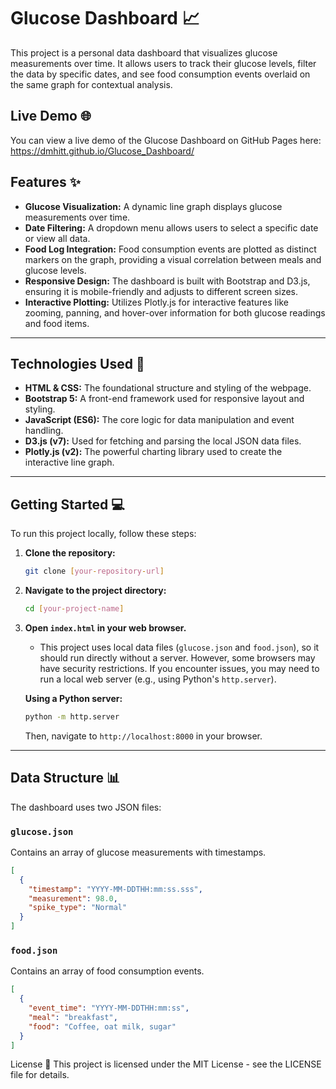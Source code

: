 # Glucose Dashboard 📈

This project is a personal data dashboard that visualizes glucose measurements over time. It allows users to track their glucose levels, filter the data by specific dates, and see food consumption events overlaid on the same graph for contextual analysis.

## Live Demo 🌐
You can view a live demo of the Glucose Dashboard on GitHub Pages here:
https://dmhitt.github.io/Glucose_Dashboard/

## Features ✨

* **Glucose Visualization:** A dynamic line graph displays glucose measurements over time.
* **Date Filtering:** A dropdown menu allows users to select a specific date or view all data.
* **Food Log Integration:** Food consumption events are plotted as distinct markers on the graph, providing a visual correlation between meals and glucose levels.
* **Responsive Design:** The dashboard is built with Bootstrap and D3.js, ensuring it is mobile-friendly and adjusts to different screen sizes.
* **Interactive Plotting:** Utilizes Plotly.js for interactive features like zooming, panning, and hover-over information for both glucose readings and food items.

---

## Technologies Used 🚀

* **HTML & CSS:** The foundational structure and styling of the webpage.
* **Bootstrap 5:** A front-end framework used for responsive layout and styling.
* **JavaScript (ES6):** The core logic for data manipulation and event handling.
* **D3.js (v7):** Used for fetching and parsing the local JSON data files.
* **Plotly.js (v2):** The powerful charting library used to create the interactive line graph.

---

## Getting Started 💻

To run this project locally, follow these steps:

1.  **Clone the repository:**
    ```bash
    git clone [your-repository-url]
    ```
2.  **Navigate to the project directory:**
    ```bash
    cd [your-project-name]
    ```
3.  **Open `index.html` in your web browser.**
    * This project uses local data files (`glucose.json` and `food.json`), so it should run directly without a server. However, some browsers may have security restrictions. If you encounter issues, you may need to run a local web server (e.g., using Python's `http.server`).

    **Using a Python server:**
    ```bash
    python -m http.server
    ```
    Then, navigate to `http://localhost:8000` in your browser.

---

## Data Structure 📊

The dashboard uses two JSON files:

### `glucose.json`
Contains an array of glucose measurements with timestamps.

```json
[
  {
    "timestamp": "YYYY-MM-DDTHH:mm:ss.sss",
    "measurement": 98.0,
    "spike_type": "Normal"
  }
]

```

### `food.json`
Contains an array of food consumption events.

```json
[
  {
    "event_time": "YYYY-MM-DDTHH:mm:ss",
    "meal": "breakfast",
    "food": "Coffee, oat milk, sugar"
  }
]
```



License 📜
This project is licensed under the MIT License - see the LICENSE file for details.
